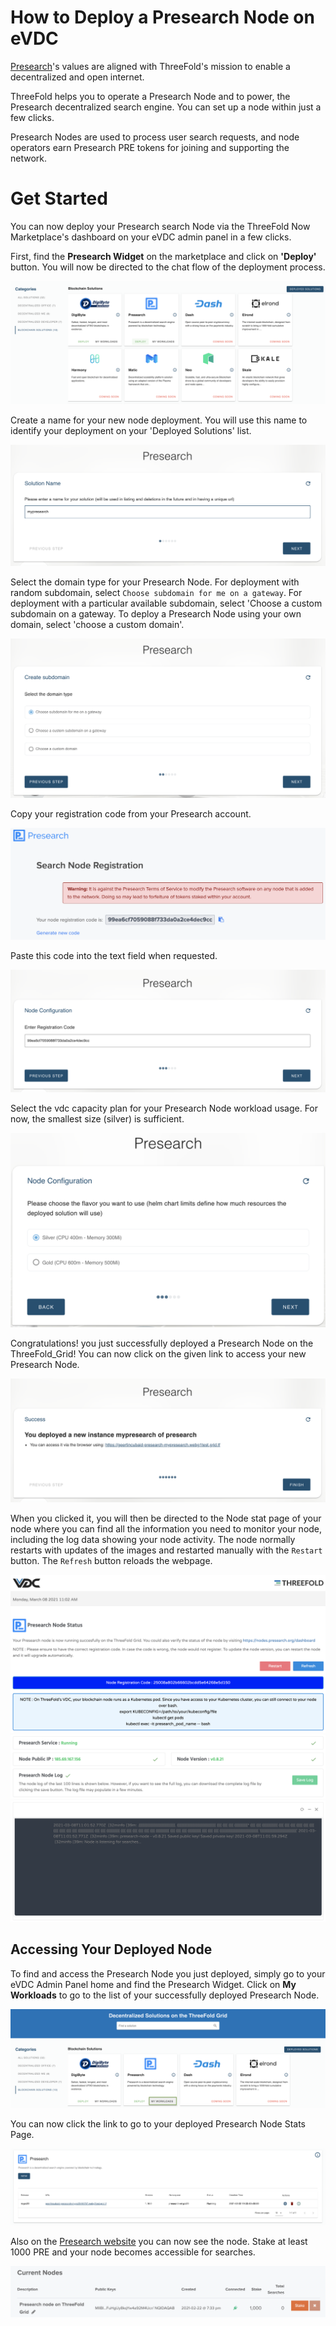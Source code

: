 # How to Deploy a Presearch Node on eVDC

[Presearch](https://presearch.io)'s values are aligned with ThreeFold's mission to enable a decentralized and open internet.

ThreeFold helps you to operate a Presearch Node and to power, the Presearch decentralized search engine. You can set up a node within just a few clicks.

Presearch Nodes are used to process user search requests, and node operators earn Presearch PRE tokens for joining and supporting the network.

# Get Started

You can now deploy your Presearch search Node via the ThreeFold Now Marketplace's dashboard on your eVDC admin panel in a few clicks.

First, find the **Presearch Widget** on the marketplace and click on **'Deploy'** button. You will now be directed to the chat flow of the deployment process.

![](img/presearch_widget.png)

Create a name for your new node deployment. You will use this name to identify your deployment on your 'Deployed Solutions' list.

![](img/presearch_create.png)

Select the domain type for your Presearch Node. For deployment with random subdomain, select `Choose subdomain for me on a gateway`. For deployment with a particular available subdomain, select 'Choose a custom subdomain on a gateway. To deploy a Presearch Node using your own domain, select 'choose a custom domain'.

![](img/presearch_domain.png)

Copy your registration code from your Presearch account.

![](img/presearch_registration_code_copy.png)

Paste this code into the text field when requested.

![](img/presearch_registration_code_paste.png)

Select the vdc capacity plan for your Presearch Node workload usage. For now, the smallest size (silver) is sufficient.

![](img/presearch_plan.png)

Congratulations! you just successfully deployed a Presearch Node on the ThreeFold_Grid! You can now click on the given link to access your new Presearch Node.

![](img/presearch_success.png)

When you clicked it, you will then be directed to the Node stat page of your node where you can find all the information you need to monitor your node, including the log data showing your node activity. 
The node normally restarts with updates of the images and restarted manually with the `Restart` button. 
The `Refresh` button reloads the webpage. 

![](img/presearch_stat1.png)
![](img/presearch_stat2.png)
![](img/presearch_stat3.png)

## Accessing Your Deployed Node

To find and access the Presearch Node you just deployed, simply go to your eVDC Admin Panel home and find the Presearch Widget. Click on **My Workloads** to go to the list of your successfully deployed Presearch Node.

![](img/presearch_myworkload.png)

You can now click the link to go to your deployed Presearch Node Stats Page.

![](img/presearch_access.png)

Also on the [Presearch website](https://nodes.presearch.org/dashboard) you can now see the node. Stake at least 1000 PRE and your node becomes accessible for searches.

![](img/presearch_node_connected.png)
